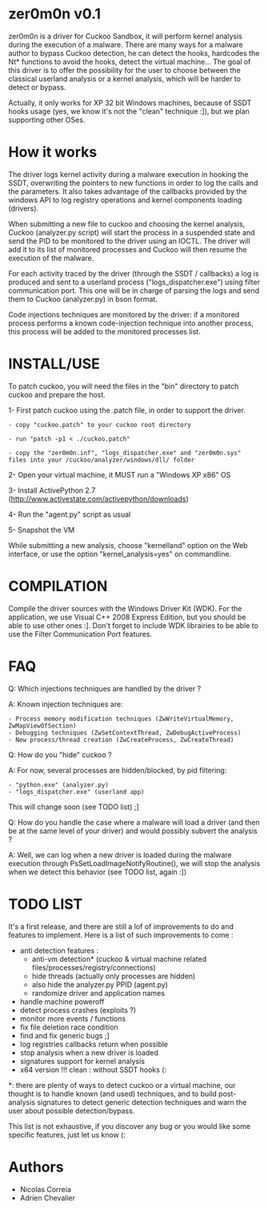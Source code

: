 zer0m0n v0.1
============

zer0m0n is a driver for Cuckoo Sandbox, it will perform kernel analysis during the execution of a malware. There are many ways for a malware author to bypass Cuckoo detection, he can detect the hooks, hardcodes the Nt* functions to avoid the hooks, detect the virtual machine... The goal of this driver is to offer the possibility for the user to choose between the classical userland analysis or a kernel analysis, which will be harder to detect or bypass.

Actually, it only works for XP 32 bit Windows machines, because of SSDT hooks usage (yes, we know it's not the "clean" technique :]), but we plan supporting other OSes.

How it works
============

The driver logs kernel activity during a malware execution in hooking the SSDT, overwriting the pointers to new functions in order to log the calls and the parameters. It also takes advantage of the callbacks provided by the windows API to log registry operations and kernel components loading (drivers).

When submitting a new file to cuckoo and choosing the kernel analysis, Cuckoo (analyzer.py script) will start the process in a suspended state and send the PID to be monitored to the driver using an IOCTL. The driver will add it to its list of monitored processes and Cuckoo will then resume the execution of the malware.

For each activity traced by the driver (through the SSDT / callbacks) a log is produced and sent to a userland process ("logs_dispatcher.exe") using filter communication port. This one will be in charge of parsing the logs and send them to Cuckoo (analyzer.py) in bson format.

Code injections techniques are monitored by the driver: if a monitored process performs a known code-injection technique into another process, this process will be added to the monitored processes list.

INSTALL/USE
===========

To patch cuckoo, you will need the files in the "bin" directory to patch cuckoo and prepare the host.

 1- First patch cuckoo using the .patch file, in order to support the driver.

    - copy "cuckoo.patch" to your cuckoo root directory
  
    - run "patch -p1 < ./cuckoo.patch"
  
    - copy the "zer0m0n.inf", "logs_dispatcher.exe" and "zer0m0n.sys" files into your /cuckoo/analyzer/windows/dll/ folder
   
 2- Open your virtual machine, it MUST run a "Windows XP x86" OS

 3- Install ActivePython 2.7 (http://www.activestate.com/activepython/downloads)

 4- Run the "agent.py" script as usual

 5- Snapshot the VM

While submitting a new analysis, choose "kernelland" option on the Web interface, or use the option "kernel_analysis=yes" on commandline.

COMPILATION
===========

Compile the driver sources with the Windows Driver Kit (WDK).
For the application, we use Visual C++ 2008 Express Edition, but you should be able to use other ones :]. Don't forget to include WDK librairies to be able to use the Filter Communication Port features.

FAQ
===

Q: Which injections techniques are handled by the driver ?

A: Known injection techniques are:

    - Process memory modification techniques (ZwWriteVirtualMemory, ZwMapViewOfSection)
    - Debugging techniques (ZwSetContextThread, ZwDebugActiveProcess)
    - New process/thread creation (ZwCreateProcess, ZwCreateThread)

Q: How do you "hide" cuckoo ?

A: For now, several processes are hidden/blocked, by pid filtering:

    - "python.exe" (analyzer.py)
    - "logs_dispatcher.exe" (userland app)

This will change soon (see TODO list) ;]

Q: How do you handle the case where a malware will load a driver (and then be at the same level of your driver) and would possibly subvert the analysis ?

A: Well, we can log when a new driver is loaded during the malware execution through PsSetLoadImageNotifyRoutine(), we will stop the analysis when we detect this behavior (see TODO list, again :])

TODO LIST
=========

It's a first release, and there are still a lof of improvements to do and features to implement.
Here is a list of such improvements to come :

- anti detection features :
    + anti-vm detection* (cuckoo & virtual machine related files/processes/registry/connections)
    + hide threads (actually only processes are hidden)
    + also hide the analyzer.py PPID (agent.py)
    + randomize driver and application names
- handle machine poweroff
- detect process crashes (exploits ?)
- monitor more events / functions
- fix file deletion race condition
- find and fix generic bugs ;]
- log registries callbacks return when possible
- stop analysis when a new driver is loaded
- signatures support for kernel analysis
- x64 version !!! clean : without SSDT hooks (:

*: there are plenty of ways to detect cuckoo or a virtual machine, our thought is to handle known (and used) techniques, and to build post-analysis signatures to detect generic detection techniques and warn the user about possible detection/bypass.

This list is not exhaustive, if you discover any bug or you would like some specific features, just let us know (: 

Authors
=======
- Nicolas Correia
- Adrien Chevalier
